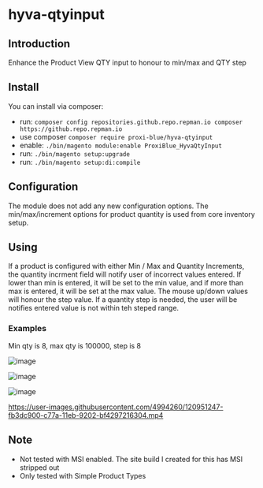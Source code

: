 # hyva-qtyinput

## Introduction

Enhance the Product View QTY input to honour to min/max and QTY step

## Install

You can install via composer:

* run: ```composer config repositories.github.repo.repman.io composer https://github.repo.repman.io```
* use composer ```composer require proxi-blue/hyva-qtyinput```
* enable: ```./bin/magento module:enable ProxiBlue_HyvaQtyInput```
* run: ```./bin/magento setup:upgrade```
* run: ```./bin/magento setup:di:compile```

## Configuration

The module does not add any new configuration options. The min/max/increment options for product quantity is used from core inventory setup.

## Using

If a product is configured with either Min / Max and Quantity Increments, the quantity incrment field will notify user of incorrect values entered.
If lower than min is entered, it will be set to the min value, and if more than max is entered, it will be set at the max value.
The mouse up/down values will honour the step value.
If a quantity step is needed, the user will be notifies entered value is not within teh steped range.

### Examples

Min qty is 8, max qty is 100000, step is 8

![image](https://user-images.githubusercontent.com/4994260/120951071-a4d08a80-c77a-11eb-8779-c3aa7d12daac.png)

![image](https://user-images.githubusercontent.com/4994260/120951137-bdd93b80-c77a-11eb-8da1-0dc6613a86da.png)

![image](https://user-images.githubusercontent.com/4994260/120951173-d21d3880-c77a-11eb-954c-d51d696b995f.png)


https://user-images.githubusercontent.com/4994260/120951247-fb3dc900-c77a-11eb-9202-bf4297216304.mp4



## Note

* Not tested with MSI enabled. The site build I created for this has MSI stripped out
* Only tested with Simple Product Types
